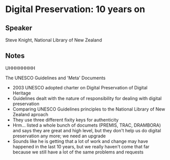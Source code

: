 Digital Preservation: 10 years on
===

Speaker
---

Steve Knight, National Library of New Zealand

Notes
---

UHHHHHHHH

The UNESCO Guidelines and 'Meta' Documents

* 2003 UNESCO adopted charter on Digital Preservation of Digital Heritage
* Guidelines dealt with the nature of responsibility for dealing with digital preservation
* Comparing UNESCO Guidelines principles to the National Library of New Zealand aproach
* They use three different fixity keys for authenticity
* Hrm... listed a whole bunch of documets (PREMIS, TRAC, DRAMBORA) and says they are great and high level, but they don't help us do digital preservation any more; we need an upgrade
* Sounds like he is getting that a lot of work and change may have happened in the last 10 years, but we really haven't come that far because we still have a lot of the same problems and requests
